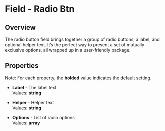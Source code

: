 # Field - Radio Btn

## Overview
The radio button field brings together a group of radio buttons, a label, and optional helper text. It’s the perfect way to present a set of mutually exclusive options, all wrapped up in a user-friendly package.

## Properties
Note: For each property, the **bolded** value indicates the default setting.

- **Label** - The label text  
  Values: **string**

- **Helper** - Helper text  
  Values: **string**

- **Options** - List of radio options  
  Values: **array**
